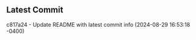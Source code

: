 
## Latest Commit
c817a24 - Update README with latest commit info (2024-08-29 16:53:18 -0400) <Yunxi-Zhou>
